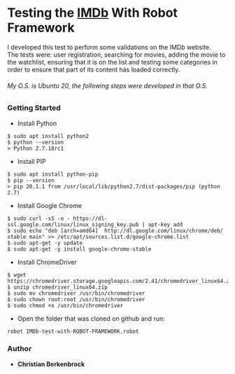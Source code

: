 # Testing the [IMDb](https://www.imdb.com/) With Robot Framework
I developed this test to perform some validations on the IMDb website. 
<br>The tests were: user registration, searching for movies, adding the movie to the watchlist, ensuring that it is on the list and testing some categories in order to ensure that part of its content has loaded correctly.

###### My O.S. is Ubuntu 20, the following steps were developed in that O.S.

### Getting Started

- Install Python
```
$ sudo apt install python2
$ python --version
> Python 2.7.18rc1
```

- Install PIP
```
$ sudo apt install python-pip
$ pip --version
> pip 20.1.1 from /usr/local/lib/python2.7/dist-packages/pip (python 2.7)
```

- Install Google Chrome
```
$ sudo curl -sS -o - https://dl-ssl.google.com/linux/linux_signing_key.pub | apt-key add
$ sudo echo "deb [arch=amd64]  http://dl.google.com/linux/chrome/deb/ stable main" >> /etc/apt/sources.list.d/google-chrome.list
$ sudo apt-get -y update
$ sudo apt-get -y install google-chrome-stable
```

- Install ChromeDriver
```
$ wget https://chromedriver.storage.googleapis.com/2.41/chromedriver_linux64.zip
$ unzip chromedriver_linux64.zip
$ sudo mv chromedriver /usr/bin/chromedriver
$ sudo chown root:root /usr/bin/chromedriver
$ sudo chmod +x /usr/bin/chromedriver
```

- Open the folder that was cloned on github and run:
```
robot IMDb-test-with-ROBOT-FRAMEWORK.robot
```

### Author
  - **Christian Berkenbrock**
